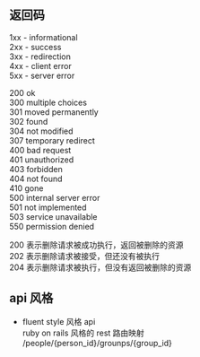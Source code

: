 
## 返回码

1xx - informational  
2xx - success  
3xx - redirection  
4xx - client error  
5xx - server error  

200 ok  
300 multiple choices  
301 moved permanently  
302 found  
304 not modified  
307 temporary redirect  
400 bad request  
401 unauthorized  
403 forbidden  
404 not found  
410 gone  
500 internal server error  
501 not implemented  
503 service unavailable  
550 permission denied  

200 表示删除请求被成功执行，返回被删除的资源  
202 表示删除请求被接受，但还没有被执行  
204 表示删除请求被执行，但没有返回被删除的资源  

## api 风格
- fluent style 风格 api  
    ruby on rails 风格的 rest 路由映射  
    /people/{person_id}/grounps/{group_id}  
